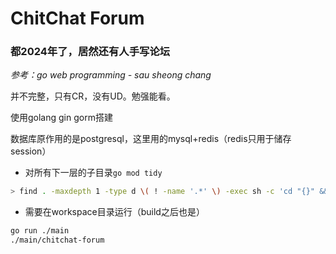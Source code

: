# ChitChat Forum

### 都2024年了，居然还有人手写论坛

*参考：go web programming - sau sheong chang*

并不完整，只有CR，没有UD。勉强能看。

使用golang gin gorm搭建

数据库原作用的是postgresql，这里用的mysql+redis（redis只用于储存session）

- 对所有下一层的子目录`go mod tidy`
```bash
> find . -maxdepth 1 -type d \( ! -name '.*' \) -exec sh -c 'cd "{}" && go mod tidy' \;
```
- 需要在workspace目录运行（build之后也是）
```bash
go run ./main
./main/chitchat-forum
```